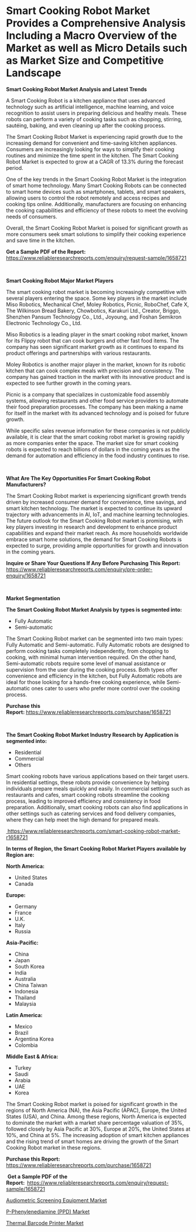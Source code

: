 <p><h1>Smart Cooking Robot Market Provides a Comprehensive Analysis Including a Macro Overview of the Market as well as Micro Details such as Market Size and Competitive Landscape</h1></p><p><strong>Smart Cooking Robot Market Analysis and Latest Trends</strong></p>
<p><p>A Smart Cooking Robot is a kitchen appliance that uses advanced technology such as artificial intelligence, machine learning, and voice recognition to assist users in preparing delicious and healthy meals. These robots can perform a variety of cooking tasks such as chopping, stirring, sautéing, baking, and even cleaning up after the cooking process.</p><p>The Smart Cooking Robot Market is experiencing rapid growth due to the increasing demand for convenient and time-saving kitchen appliances. Consumers are increasingly looking for ways to simplify their cooking routines and minimize the time spent in the kitchen. The Smart Cooking Robot Market is expected to grow at a CAGR of 13.3% during the forecast period.</p><p>One of the key trends in the Smart Cooking Robot Market is the integration of smart home technology. Many Smart Cooking Robots can be connected to smart home devices such as smartphones, tablets, and smart speakers, allowing users to control the robot remotely and access recipes and cooking tips online. Additionally, manufacturers are focusing on enhancing the cooking capabilities and efficiency of these robots to meet the evolving needs of consumers.</p><p>Overall, the Smart Cooking Robot Market is poised for significant growth as more consumers seek smart solutions to simplify their cooking experience and save time in the kitchen.</p></p>
<p><strong>Get a Sample PDF of the Report:&nbsp;</strong> <a href="https://www.reliableresearchreports.com/enquiry/request-sample/1658721">https://www.reliableresearchreports.com/enquiry/request-sample/1658721</a></p>
<p>&nbsp;</p>
<p><strong>Smart Cooking Robot Major Market Players</strong></p>
<p><p>The smart cooking robot market is becoming increasingly competitive with several players entering the space. Some key players in the market include Miso Robotics, Mechanical Chef, Moley Robotics, Picnic, RoboChef, Cafe X, The Wilkinson Bread Bakery, Chowbotics, Karakuri Ltd., Creator, Briggo, Shenzhen Pansum Technology Co., Ltd., Joyoung, and Foshan Semikron Electronic Technology Co., Ltd.</p><p>Miso Robotics is a leading player in the smart cooking robot market, known for its Flippy robot that can cook burgers and other fast food items. The company has seen significant market growth as it continues to expand its product offerings and partnerships with various restaurants.</p><p>Moley Robotics is another major player in the market, known for its robotic kitchen that can cook complex meals with precision and consistency. The company has gained traction in the market with its innovative product and is expected to see further growth in the coming years.</p><p>Picnic is a company that specializes in customizable food assembly systems, allowing restaurants and other food service providers to automate their food preparation processes. The company has been making a name for itself in the market with its advanced technology and is poised for future growth.</p><p>While specific sales revenue information for these companies is not publicly available, it is clear that the smart cooking robot market is growing rapidly as more companies enter the space. The market size for smart cooking robots is expected to reach billions of dollars in the coming years as the demand for automation and efficiency in the food industry continues to rise.</p></p>
<p>&nbsp;</p>
<p><strong>What Are The Key Opportunities For Smart Cooking Robot Manufacturers?</strong></p>
<p><p>The Smart Cooking Robot market is experiencing significant growth trends driven by increased consumer demand for convenience, time savings, and smart kitchen technology. The market is expected to continue its upward trajectory with advancements in AI, IoT, and machine learning technologies. The future outlook for the Smart Cooking Robot market is promising, with key players investing in research and development to enhance product capabilities and expand their market reach. As more households worldwide embrace smart home solutions, the demand for Smart Cooking Robots is expected to surge, providing ample opportunities for growth and innovation in the coming years.</p></p>
<p><strong>Inquire or Share Your Questions If Any Before Purchasing This Report:</strong> <a href="https://www.reliableresearchreports.com/enquiry/pre-order-enquiry/1658721">https://www.reliableresearchreports.com/enquiry/pre-order-enquiry/1658721</a></p>
<p>&nbsp;</p>
<p><strong>Market Segmentation</strong></p>
<p><strong>The Smart Cooking Robot Market Analysis by types is segmented into:</strong></p>
<p><ul><li>Fully Automatic</li><li>Semi-automatic</li></ul></p>
<p><p>The Smart Cooking Robot market can be segmented into two main types: Fully Automatic and Semi-automatic. Fully Automatic robots are designed to perform cooking tasks completely independently, from chopping to cooking, with minimal human intervention required. On the other hand, Semi-automatic robots require some level of manual assistance or supervision from the user during the cooking process. Both types offer convenience and efficiency in the kitchen, but Fully Automatic robots are ideal for those looking for a hands-free cooking experience, while Semi-automatic ones cater to users who prefer more control over the cooking process.</p></p>
<p><strong>Purchase this Report:&nbsp;</strong><a href="https://www.reliableresearchreports.com/purchase/1658721">https://www.reliableresearchreports.com/purchase/1658721</a></p>
<p>&nbsp;</p>
<p><strong>The Smart Cooking Robot Market Industry Research by Application is segmented into:</strong></p>
<p><ul><li>Residential</li><li>Commercial</li><li>Others</li></ul></p>
<p><p>Smart cooking robots have various applications based on their target users. In residential settings, these robots provide convenience by helping individuals prepare meals quickly and easily. In commercial settings such as restaurants and cafes, smart cooking robots streamline the cooking process, leading to improved efficiency and consistency in food preparation. Additionally, smart cooking robots can also find applications in other settings such as catering services and food delivery companies, where they can help meet the high demand for prepared meals.</p></p>
<p><a href="https://www.reliableresearchreports.com/smart-cooking-robot-market-r1658721">&nbsp;https://www.reliableresearchreports.com/smart-cooking-robot-market-r1658721</a></p>
<p><strong>In terms of Region, the Smart Cooking Robot Market Players available by Region are:</strong></p>
<p>
    <p> <strong> North America: </strong>
        <ul>
            <li>United States</li>
            <li>Canada</li>
        </ul>
        </p> 
    <p> <strong> Europe: </strong>
        <ul>
            <li>Germany</li>
            <li>France</li>
            <li>U.K.</li>
            <li>Italy</li>
            <li>Russia</li>
        </ul>
        </p> 
    <p> <strong> Asia-Pacific: </strong>
        <ul>
            <li>China</li>
            <li>Japan</li>
            <li>South Korea</li>
            <li>India</li>
            <li>Australia</li>
            <li>China Taiwan</li>
            <li>Indonesia</li>
            <li>Thailand</li>
            <li>Malaysia</li>
        </ul>
        </p> 
    <p> <strong> Latin America: </strong>
        <ul>
            <li>Mexico</li>
            <li>Brazil</li>
            <li>Argentina Korea</li>
            <li>Colombia</li>
        </ul>
        </p> 
    <p> <strong> Middle East & Africa: </strong>
        <ul>
            <li>Turkey</li>
            <li>Saudi</li>
            <li>Arabia</li>
            <li>UAE</li>
            <li>Korea</li>
        </ul>
    </p>
    </p>
<p><p>The Smart Cooking Robot market is poised for significant growth in the regions of North America (NA), the Asia Pacific (APAC), Europe, the United States (USA), and China. Among these regions, North America is expected to dominate the market with a market share percentage valuation of 35%, followed closely by Asia Pacific at 30%, Europe at 20%, the United States at 10%, and China at 5%. The increasing adoption of smart kitchen appliances and the rising trend of smart homes are driving the growth of the Smart Cooking Robot market in these regions.</p></p>
<p><strong>Purchase this Report: </strong><a href="https://www.reliableresearchreports.com/purchase/1658721">https://www.reliableresearchreports.com/purchase/1658721</a></p>
<p>&nbsp;<strong>Get a Sample PDF of the Report:&nbsp;&nbsp;</strong><a href="https://www.reliableresearchreports.com/enquiry/request-sample/1658721">https://www.reliableresearchreports.com/enquiry/request-sample/1658721</a></p>
<p><strong></strong></p>
<p><p><a href="https://www.linkedin.com/pulse/audiometric-screening-equipmentnbspmarket-focuses-market-jxhxe?trackingId=x04EeH1wqRvvxbWWI2uUmg%3D%3D">Audiometric Screening Equipment Market</a></p><p><a href="https://www.linkedin.com/pulse/p-phenylenediamine-ppdnbspmarket-focuses-market-share-size-mvnce?trackingId=gs7GDZysCamOrdGSi1tOaQ%3D%3D">P-Phenylenediamine (PPD) Market</a></p><p><a href="https://github.com/lataunyatinikmelvin59ilbd0dv/Market-Research-Report-List-2/blob/main/thermal-barcode-printer-market.md">Thermal Barcode Printer Market</a></p></p>